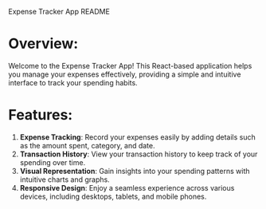 Expense Tracker App README

# Overview:

Welcome to the Expense Tracker App! This React-based application helps you manage your expenses effectively, providing a simple and intuitive interface to track your spending habits.

# Features:

1. **Expense Tracking**: Record your expenses easily by adding details such as the amount spent, category, and date.
2. **Transaction History**: View your transaction history to keep track of your spending over time.
3. **Visual Representation**: Gain insights into your spending patterns with intuitive charts and graphs.
4. **Responsive Design**: Enjoy a seamless experience across various devices, including desktops, tablets, and mobile phones.
